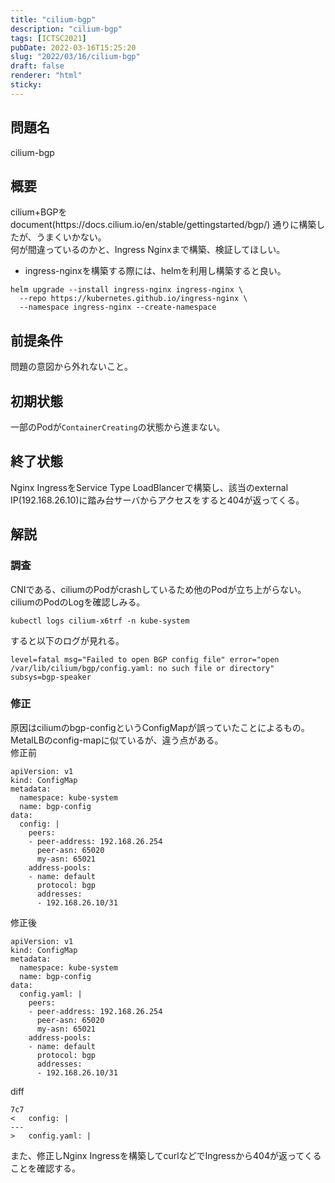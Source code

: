 ```yaml
---
title: "cilium-bgp"
description: "cilium-bgp"
tags: [ICTSC2021]
pubDate: 2022-03-16T15:25:20
slug: "2022/03/16/cilium-bgp"
draft: false
renderer: "html"
sticky: 
---
```



<h2>問題名</h2>



<p>cilium-bgp</p>



<h2>概要</h2>



<p>cilium+BGPをdocument(https://docs.cilium.io/en/stable/gettingstarted/bgp/) 通りに構築したが、うまくいかない。<br>
何が間違っているのかと、Ingress Nginxまで構築、検証してほしい。</p>



<ul><li>ingress-nginxを構築する際には、helmを利用し構築すると良い。</li></ul>


<div class="wp-block-syntaxhighlighter-code "><pre class="brush: plain; title: ; title: ; notranslate" title=""><code>helm upgrade --install ingress-nginx ingress-nginx \
  --repo https://kubernetes.github.io/ingress-nginx \
  --namespace ingress-nginx --create-namespace</code></pre></div>


<h2>前提条件</h2>



<p>問題の意図から外れないこと。</p>



<h2>初期状態</h2>



<p>一部のPodが<code>ContainerCreating</code>の状態から進まない。</p>



<h2>終了状態</h2>



<p>Nginx IngressをService Type LoadBlancerで構築し、該当のexternal IP(192.168.26.10)に踏み台サーバからアクセスをすると404が返ってくる。</p>



<h2>解説</h2>



<h3>調査</h3>



<p>CNIである、ciliumのPodがcrashしているため他のPodが立ち上がらない。<br>
ciliumのPodのLogを確認しみる。</p>


<div class="wp-block-syntaxhighlighter-code "><pre class="brush: plain; title: ; title: ; notranslate" title=""><code>kubectl logs cilium-x6trf -n kube-system</code></pre></div>


<p>すると以下のログが見れる。</p>


<div class="wp-block-syntaxhighlighter-code "><pre class="brush: plain; title: ; title: ; notranslate" title=""><code>level=fatal msg=&quot;Failed to open BGP config file&quot; error=&quot;open /var/lib/cilium/bgp/config.yaml: no such file or directory&quot; subsys=bgp-speaker</code></pre></div>


<h3>修正</h3>



<p>原因はciliumのbgp-configというConfigMapが誤っていたことによるもの。<br>
MetalLBのconfig-mapに似ているが、違う点がある。<br>
修正前</p>


<div class="wp-block-syntaxhighlighter-code "><pre class="brush: plain; title: ; title: ; notranslate" title=""><code>apiVersion: v1
kind: ConfigMap
metadata:
  namespace: kube-system
  name: bgp-config
data:
  config: |
    peers:
    - peer-address: 192.168.26.254
      peer-asn: 65020
      my-asn: 65021
    address-pools:
    - name: default
      protocol: bgp
      addresses:
      - 192.168.26.10/31</code></pre></div>


<p>修正後</p>


<div class="wp-block-syntaxhighlighter-code "><pre class="brush: plain; title: ; title: ; notranslate" title=""><code>apiVersion: v1
kind: ConfigMap
metadata:
  namespace: kube-system
  name: bgp-config
data:
  config.yaml: |
    peers:
    - peer-address: 192.168.26.254
      peer-asn: 65020
      my-asn: 65021
    address-pools:
    - name: default
      protocol: bgp
      addresses:
      - 192.168.26.10/31</code></pre></div>


<p>diff</p>


<div class="wp-block-syntaxhighlighter-code "><pre class="brush: plain; title: ; title: ; notranslate" title=""><code>7c7
&lt;   config: |
---
&gt;   config.yaml: |</code></pre></div>


<p>また、修正しNginx Ingressを構築してcurlなどでIngressから404が返ってくることを確認する。</p>
